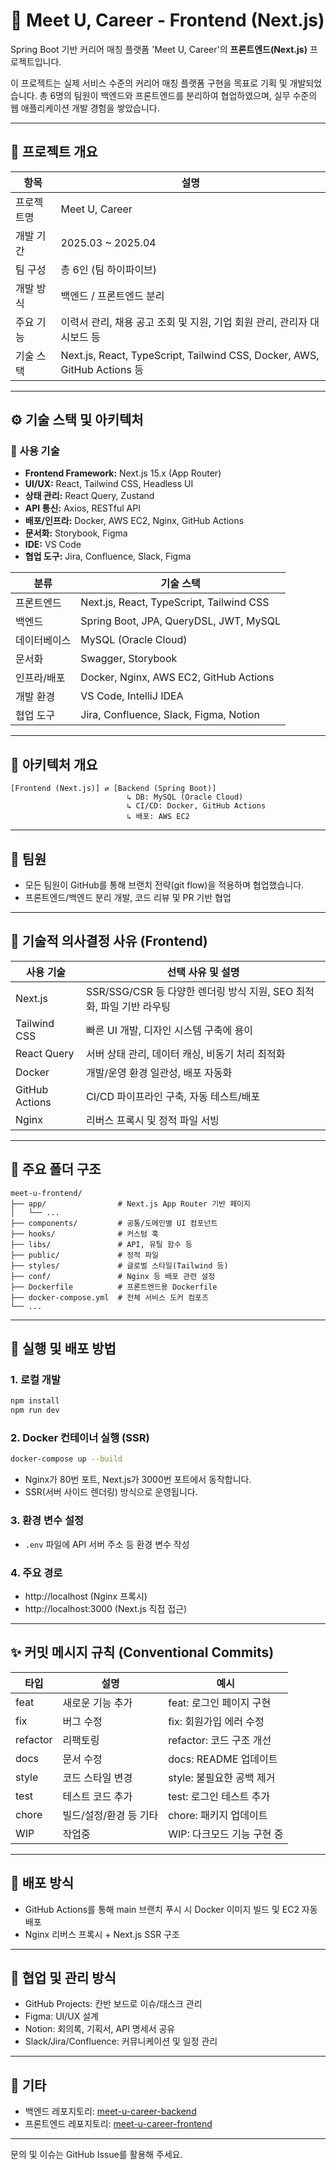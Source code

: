 # 🚀 Meet U, Career - Frontend (Next.js)

Spring Boot 기반 커리어 매칭 플랫폼 'Meet U, Career'의 **프론트엔드(Next.js)** 프로젝트입니다.

이 프로젝트는 실제 서비스 수준의 커리어 매칭 플랫폼 구현을 목표로 기획 및 개발되었습니다. 
총 6명의 팀원이 백엔드와 프론트엔드를 분리하여 협업하였으며, 실무 수준의 웹 애플리케이션 개발 경험을 쌓았습니다.

---

## 📌 프로젝트 개요
| 항목         | 설명                        |
|--------------|-----------------------------|
| 프로젝트명   | Meet U, Career              |
| 개발 기간    | 2025.03 ~ 2025.04           |
| 팀 구성      | 총 6인 (팀 하이파이브)      |
| 개발 방식    | 백엔드 / 프론트엔드 분리    |
| 주요 기능    | 이력서 관리, 채용 공고 조회 및 지원, 기업 회원 관리, 관리자 대시보드 등 |
| 기술 스택    | Next.js, React, TypeScript, Tailwind CSS, Docker, AWS, GitHub Actions 등 |

---

## ⚙️ 기술 스택 및 아키텍처

### 🔧 사용 기술
- **Frontend Framework:** Next.js 15.x (App Router)
- **UI/UX:** React, Tailwind CSS, Headless UI
- **상태 관리:** React Query, Zustand
- **API 통신:** Axios, RESTful API
- **배포/인프라:** Docker, AWS EC2, Nginx, GitHub Actions
- **문서화:** Storybook, Figma
- **IDE:** VS Code
- **협업 도구:** Jira, Confluence, Slack, Figma

| 분류         | 기술 스택                                   |
|--------------|---------------------------------------------|
| 프론트엔드   | Next.js, React, TypeScript, Tailwind CSS    |
| 백엔드       | Spring Boot, JPA, QueryDSL, JWT, MySQL      |
| 데이터베이스 | MySQL (Oracle Cloud)                        |
| 문서화       | Swagger, Storybook                          |
| 인프라/배포  | Docker, Nginx, AWS EC2, GitHub Actions      |
| 개발 환경    | VS Code, IntelliJ IDEA                      |
| 협업 도구    | Jira, Confluence, Slack, Figma, Notion      |

---

## 🧩 아키텍처 개요

```
[Frontend (Next.js)] ⇄ [Backend (Spring Boot)]
                          ↳ DB: MySQL (Oracle Cloud)
                          ↳ CI/CD: Docker, GitHub Actions
                          ↳ 배포: AWS EC2
```

---

## 👥 팀원
- 모든 팀원이 GitHub를 통해 브랜치 전략(git flow)을 적용하며 협업했습니다.
- 프론트엔드/백엔드 분리 개발, 코드 리뷰 및 PR 기반 협업

---

## 💬 기술적 의사결정 사유 (Frontend)
| 사용 기술      | 선택 사유 및 설명 |
|----------------|------------------|
| Next.js        | SSR/SSG/CSR 등 다양한 렌더링 방식 지원, SEO 최적화, 파일 기반 라우팅 |
| Tailwind CSS   | 빠른 UI 개발, 디자인 시스템 구축에 용이 |
| React Query    | 서버 상태 관리, 데이터 캐싱, 비동기 처리 최적화 |
| Docker         | 개발/운영 환경 일관성, 배포 자동화 |
| GitHub Actions | CI/CD 파이프라인 구축, 자동 테스트/배포 |
| Nginx          | 리버스 프록시 및 정적 파일 서빙 |

---

## 📂 주요 폴더 구조

```
meet-u-frontend/
├── app/                # Next.js App Router 기반 페이지
│   └── ...
├── components/         # 공통/도메인별 UI 컴포넌트
├── hooks/              # 커스텀 훅
├── libs/               # API, 유틸 함수 등
├── public/             # 정적 파일
├── styles/             # 글로벌 스타일(Tailwind 등)
├── conf/               # Nginx 등 배포 관련 설정
├── Dockerfile          # 프론트엔드용 Dockerfile
├── docker-compose.yml  # 전체 서비스 도커 컴포즈
└── ...
```

---

## 🧪 실행 및 배포 방법

### 1. 로컬 개발
```bash
npm install
npm run dev
```

### 2. Docker 컨테이너 실행 (SSR)
```bash
docker-compose up --build
```
- Nginx가 80번 포트, Next.js가 3000번 포트에서 동작합니다.
- SSR(서버 사이드 렌더링) 방식으로 운영됩니다.

### 3. 환경 변수 설정
- `.env` 파일에 API 서버 주소 등 환경 변수 작성

### 4. 주요 경로
- http://localhost (Nginx 프록시)
- http://localhost:3000 (Next.js 직접 접근)

---

## ✨ 커밋 메시지 규칙 (Conventional Commits)
| 타입      | 설명                       | 예시 |
|-----------|----------------------------|------|
| feat      | 새로운 기능 추가           | feat: 로그인 페이지 구현 |
| fix       | 버그 수정                  | fix: 회원가입 에러 수정 |
| refactor  | 리팩토링                   | refactor: 코드 구조 개선 |
| docs      | 문서 수정                  | docs: README 업데이트 |
| style     | 코드 스타일 변경           | style: 불필요한 공백 제거 |
| test      | 테스트 코드 추가           | test: 로그인 테스트 추가 |
| chore     | 빌드/설정/환경 등 기타     | chore: 패키지 업데이트 |
| WIP       | 작업중                     | WIP: 다크모드 기능 구현 중 |

---

## 🚀 배포 방식
- GitHub Actions를 통해 main 브랜치 푸시 시 Docker 이미지 빌드 및 EC2 자동 배포
- Nginx 리버스 프록시 + Next.js SSR 구조

---

## 🤝 협업 및 관리 방식
- GitHub Projects: 칸반 보드로 이슈/태스크 관리
- Figma: UI/UX 설계
- Notion: 회의록, 기획서, API 명세서 공유
- Slack/Jira/Confluence: 커뮤니케이션 및 일정 관리

---

## 📎 기타
- 백엔드 레포지토리: [meet-u-career-backend](https://github.com/dpdlcl01/meet-u-career-backend)
- 프론트엔드 레포지토리: [meet-u-career-frontend](https://github.com/dpdlcl01/meet-u-career-frontend)

---

문의 및 이슈는 GitHub Issue를 활용해 주세요.

